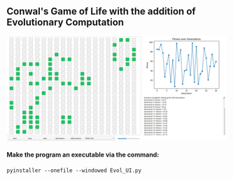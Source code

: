 ## Conwal's Game of Life with the addition of Evolutionary Computation


<img src="final_img.png">

#### Make the program an executable via the command:

`pyinstaller --onefile --windowed Evol_UI.py `
